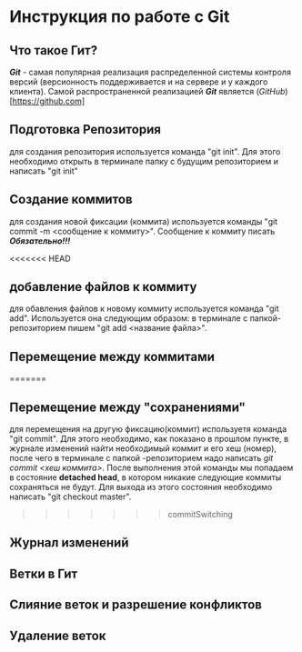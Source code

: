 # Инструкция по работе с Git

## Что такое Гит?
***Git*** - самая популярная реализация распределенной системы контроля версий (версионность поддерживается и на сервере и у каждого клиента). Самой распространенной реализацией 
***Git*** является (*GitHub*)[https://github.com]

## Подготовка Репозитория
для создания репозитория используется команда "git init". Для этого необходимо открыть в терминале папку с будущим репозиторием и написать "git init"

## Создание коммитов
для создания новой фиксации (коммита) используется команды "git commit -m <сообщение к коммиту>". Сообщение к коммиту писать ***Обязательно!!!***

<<<<<<< HEAD
## добавление файлов к коммиту
для обавления файлов к новому коммиту используется команда "git add". Используется она следующим образом: в терминале с папкой-репозиторием пишем "git add <название файла>".

## Перемещение между коммитами
=======
## Перемещение между "сохранениями"
для перемещения на другую фиксацию(коммит) используетя команда "git commit". Для этого необходимо, как показано в прошлом пункте, в журнале изменений найти необходимый коммит и его хеш (номер), после чего в терминале с папкой -репозиторием надо написать *git commit <хеш коммита>*. После выполнения этой команды мы попадаем в состояние **detached head**, в котором никакие следующие коммиты сохраняться не будут. Для выхода из этого состояния необходимо написать "git checkout master".
>>>>>>> commitSwitching

## Журнал изменений

## Ветки в Гит

## Слияние веток и разрешение конфликтов

## Удаление веток